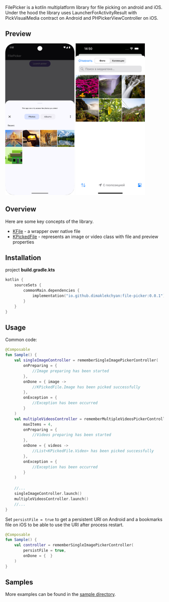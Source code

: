 FilePicker is a kotlin multiplatform library for file picking on android and iOS.
Under the hood the library uses LauncherForActivityResult with PickVisualMedia contract on Android and PHPickerViewController on iOS.

## Preview

<img src="../../docs/media/file_picker_android.png" width="220" height="480"> <img src="../../docs/media/file_picker_ios.png" width="220" height="480">

## Overview
Here are some key concepts of the library.

* [KFile](../../file-picker/src/commonMain/kotlin/io/github/dimaklekchyan/filepicker/file/KFile.kt) - a wrapper over native file
* [KPickedFile](../../file-picker/src/commonMain/kotlin/io/github/dimaklekchyan/filepicker/KFilePickerController.kt) - represents an image or video class with file and preview properties

## Installation

project **build.gradle.kts**
```kotlin
kotlin {
    sourceSets {
        commonMain.dependencies {
            implementation("io.github.dimaklekchyan:file-picker:0.0.1")
        }
    }
}
```

## Usage
Common code:
```kotlin
@Composable
fun Sample() {
    val singleImageController = rememberSingleImagePickerController(
        onPreparing = {
            //Image preparing has been started
        },
        onDone = { image ->
            //KPickedFile.Image has been picked successfully
        },
        onException = { 
            //Exception has been occurred
        }
    )
    val multipleVideosController = rememberMultipleVideosPickerController(
        maxItems = 4, 
        onPreparing = {
            //Videos preparing has been started
        },
        onDone = { videos ->
            //List<KPickedFile.Video> has been picked successfully
        },
        onException = {
            //Exception has been occurred
        }
    )
    
    //...
    singleImageController.launch()
    multipleVideosController.launch()
    //...
}
```

Set `persistFile = true` to get a persistent URI on Android and a bookmarks file on iOS to be able to use the URI after process restart.

```kotlin
@Composable
fun Sample() {
    val controller = rememberSingleImagePickerController(
        persistFile = true,
        onDone = {  }
    )
}
```

## Samples
More examples can be found in the [sample directory](../../sample/shared/src/commonMain/kotlin/io/github/dimaklekchyan/sample/shared/Sample.kt).

